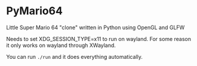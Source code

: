 # PyMario64
Little Super Mario 64 "clone" written in Python using OpenGL and GLFW

Needs to set XDG_SESSION_TYPE=x11 to run on wayland. For some reason it only works on wayland through XWayland.

You can run `./run` and it does everything automatically.
